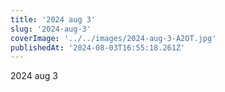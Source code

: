 ```yaml
---
title: '2024 aug 3'
slug: '2024-aug-3'
coverImage: '../../images/2024-aug-3-A2OT.jpg'
publishedAt: '2024-08-03T16:55:18.261Z'
---
```


2024 aug 3